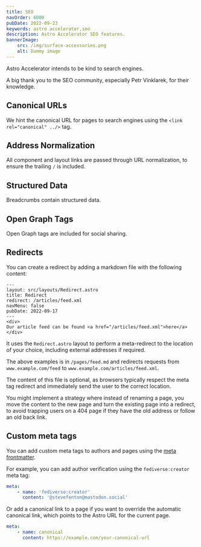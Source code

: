 ```yaml
---
title: SEO
navOrder: 6000
pubDate: 2022-09-23
keywords: astro accelerator,seo
description: Astro Accelerator SEO features.
bannerImage:
    src: /img/surface-accessories.png
    alt: Dummy image
---
```


<!-- @format -->

Astro Accelerator intends to be kind to search engines.

A big thank you to the SEO community, especially Petr Vinklarek, for their knowledge.

## Canonical URLs

We hint the canonical URL for pages to search engines using the `<link rel="canonical" ../>` tag.

## Address Normalization

All component and layout links are passed through URL normalization, to ensure the trailing `/` is included.

## Structured Data

Breadcrumbs contain structured data.

## Open Graph Tags

Open Graph tags are included for social sharing.

## Redirects

You can create a redirect by adding a markdown file with the following content:

```
---
layout: src/layouts/Redirect.astro
title: Redirect
redirect: /articles/feed.xml
navMenu: false
pubDate: 2022-09-17
---
<div>
Our article feed can be found <a href="/articles/feed.xml">here</a>
</div>

```

It uses the `Redirect.astro` layout to perform a meta-redirect to the location of your choice, including external addresses if required.

The above examples is in `/pages/feed.md` and redirects requests from `www.example.com/feed` to `www.example.com/articles/feed.xml`.

The content of this file is optional, as browsers typically respect the meta tag redirect and immediately send the user to the correct location.

You might implement a strategy where instead of renaming a page, you move the content to the new page and turn the existing page into a redirect, to avoid trapping users on a 404 page if they have the old address or follow an old back link.

## Custom meta tags

You can add custom meta tags to authors and pages using the [meta frontmatter](/about/frontmatter/#meta).

For example, you can add author verification using the `fediverse:creator` meta tag:

```yaml
meta:
    - name: 'fediverse:creator'
      content: '@stevefenton@mastodon.social'
```

Or add a canonical link to a page if you want to override the automatic canonical link, which points to the Astro URL for the current page.

```yaml
meta:
    - name: canonical
      content: https://example.com/your-canonical-url
```
